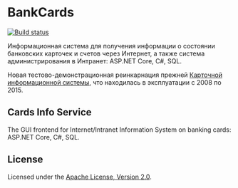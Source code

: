 BankCards
=========

[![Build status](https://ci.appveyor.com/api/projects/status/iktx7w5e5sewgofb?svg=true)](https://ci.appveyor.com/project/diev/bankcards)

Информационная система для получения информации о состоянии банковских 
карточек и счетов через Интернет, а также система администрирования в 
Интранет: ASP.NET Core, C#, SQL.

Новая тестово-демонстрационная реинкарнация прежней 
[Карточной информационной системы](http://diev.github.io/PDA-Bank-Cards-Info/), 
что находилась в эксплуатации с 2008 по 2015.

## Cards Info Service

The GUI frontend for Internet/Intranet Information System on 
banking cards: ASP.NET Core, C#, SQL.

## License

Licensed under the [Apache License, 
Version 2.0](http://www.apache.org/licenses/LICENSE-2.0 "LICENSE").
